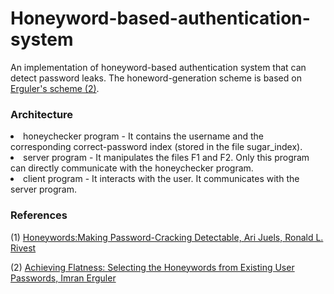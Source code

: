 # Honeyword-based-authentication-system

An implementation of honeyword-based authentication system that can detect password leaks. The honeword-generation scheme is based on [Erguler's scheme (2)](#erguler).

### Architecture
<li> honeychecker program - It contains the username and the corresponding correct-password index (stored in the file sugar_index).
<li> server program - It manipulates the files F1 and F2. Only this program can directly communicate with the honeychecker program.
<li> client program - It interacts with the user. It communicates with the server program.

  
### References

(1) [Honeywords:Making Password-Cracking Detectable, Ari Juels, Ronald L. Rivest](https://people.csail.mit.edu/rivest/pubs/JR13.pdf)

(2) <a name="erguler"> [Achieving Flatness: Selecting the Honeywords from Existing User Passwords, Imran Erguler](https://ieeexplore.ieee.org/document/7047759) </a>
  
